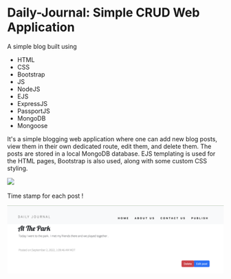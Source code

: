 # Daily-Journal: Simple CRUD Web Application
 A simple blog built using 
- HTML 
- CSS
- Bootstrap
- JS
- NodeJS
- EJS
- ExpressJS
- PassportJS
- MongoDB
- Mongoose

It's a simple blogging web application where one can add new blog posts, view them in their own dedicated route, edit them, and delete them. The posts are stored in a local MongoDB database. EJS templating is used for the HTML pages, Bootstrap is also used, along with some custom CSS styling.





![](daily-g-3.gif)

Time stamp for each post ! 


![](time-stamp.png)
